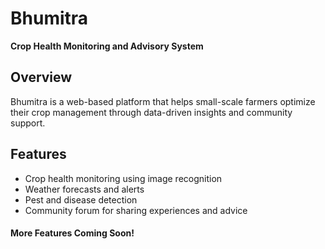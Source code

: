 # Bhumitra

**Crop Health Monitoring and Advisory System**

## Overview

Bhumitra is a web-based platform that helps small-scale farmers optimize their crop management through data-driven insights and community support.

## Features

* Crop health monitoring using image recognition
* Weather forecasts and alerts
* Pest and disease detection
* Community forum for sharing experiences and advice


#### More Features Coming Soon!

